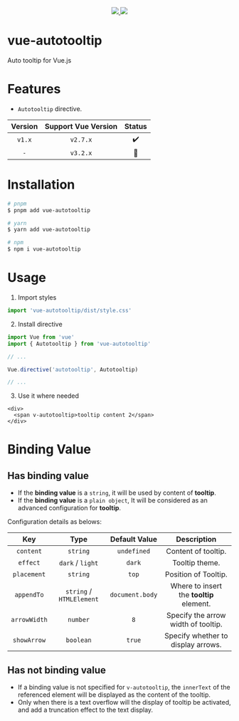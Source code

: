 <p align="center">
  <a href="https://www.npmjs.org/package/vue-autotooltip">
    <img src="https://img.shields.io/npm/v/vue-autotooltip.svg">
  </a>
  <a href="https://npmcharts.com/compare/vue-autotooltip?minimal=true">
    <img src="https://img.shields.io/npm/dm/vue-autotooltip.svg">
  </a>
  <br>
</p>

# vue-autotooltip

Auto tooltip for Vue.js

# Features

- `Autotooltip` directive.

| Version | Support Vue Version | Status |
| :-----: | :-----------------: | :----: |
| `v1.x`  |      `v2.7.x`       |   ✔️   |
|   `-`   |      `v3.2.x`       |   🚧   |

# Installation

```bash
# pnpm
$ pnpm add vue-autotooltip

# yarn
$ yarn add vue-autotooltip

# npm
$ npm i vue-autotooltip
```

# Usage

1. Import styles

```ts
import 'vue-autotooltip/dist/style.css'
```

2. Install directive

```ts
import Vue from 'vue'
import { Autotooltip } from 'vue-autotooltip'

// ...

Vue.directive('autotooltip', Autotooltip)

// ...
```

3. Use it where needed

```vue
<div>
  <span v-autotooltip>tooltip content 2</span>
</div>
```

# Binding Value

## Has binding value

- If the **binding value** is a `string`, it will be used by content of **tooltip**.
- If the **binding value** is a `plain object`, It will be considered as an advanced configuration for **tooltip**.

Configuration details as belows:

|     Key      |           Type           |  Default Value  |               Description                |
| :----------: | :----------------------: | :-------------: | :--------------------------------------: |
|  `content`   |         `string`         |   `undefined`   |           Content of tooltip.            |
|   `effect`   |     `dark` / `light`     |     `dark`      |              Tooltip theme.              |
| `placement`  |         `string`         |      `top`      |           Position of Tooltip.           |
|  `appendTo`  | `string` / `HTMLElement` | `document.body` | Where to insert the **tooltip** element. |
| `arrowWidth` |         `number`         |       `8`       |   Specify the arrow width of tooltip.    |
| `showArrow`  |        `boolean`         |     `true`      |    Specify whether to display arrows.    |

## Has not binding value

- If a binding value is not specified for `v-autotooltip`, the `innerText` of the referenced element will be displayed as the content of the tooltip.
- Only when there is a text overflow will the display of tooltip be activated, and add a truncation effect to the text display.

